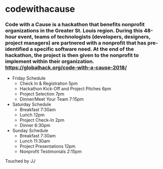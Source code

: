 # codewithacause
### Code with a Cause is a hackathon that benefits nonprofit organizations in the Greater St. Louis region. During this 48-hour event, teams of technologists (developers, designers, project managers) are partnered with a nonprofit that has pre-identified a specific software need. At the end of the hackathon, the project is then given to the nonprofit to implement within their organization. https://globalhack.org/code-with-a-cause-2018/



* Friday Schedule
  * Check In & Registration	5pm
  * Hackathon Kick-Off and Project Pitches	6pm
  * Project Selection	7pm
  * Dinner/Meet Your Team	7:15pm
* Saturday Schedule
  * Breakfast	7:30am
  * Lunch	12pm
  * Project Check-In	2pm
  * Dinner	6:30pm
* Sunday Schedule
  * Breakfast	7:30am
  * Lunch	11:30am
  * Project Presentations	12pm
  * Nonprofit Testimonials	2:15pm


Touched by JJ
